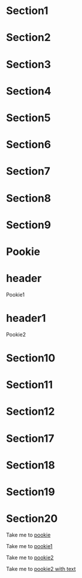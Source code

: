 # Section1
# Section2
# Section3
# Section4
# Section5
# Section6
# Section7
# Section8
# Section9
# <a name="pookie"></a>Pookie
# header

<a name="pookie1"></a>Pookie1

# header1

<a id="pookie2"></a>Pookie2

# Section10
# Section11
# Section12
# Section17
# Section18
# Section19
# Section20
Take me to [pookie](#pookie)

Take me to [pookie1](#pookie1)

Take me to [pookie2](#pookie2)

Take me to [pookie2 with text](#pookie2)
